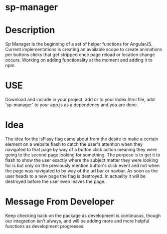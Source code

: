 # sp-manager

# Description
Sp Manager is the beginning of a set of helper functions for AngularJS. Current implementations is creating an available scope
to create animations per buttons clicks that get stripped once page reload or location change occurs. Working on adding functionality at the moment and adding it to npm.

# USE
Download and include in your project, add <script type="text/javascript" src="dist/sp-manager.js"></script>
or <script type="text/javascript" src="dist/sp-manager.min.js"></script> to your index.html file, add 'sp-manager'
to your app.js as a dependency and you are done.

# Idea
The idea for the isFlasy flag came about from the desire to make a certain element on a website flash to catch the
user's attention when they navigated to that page by way of a button click action meaning they were going to the second
page looking for something. The purpose is to get it to flash to show the user exactly where the subject matter they were
looking for is but only on the previously mention button's click event and not when the page was navigated to by way of the
url bar or navbar. As soon as the user heads to a new page the flag is destroyed. In actuality it will be destroyed before
the user even leaves the page.

# Message From Developer
Keep checking back on the package as development is continuous, though our integration isn't always, and will be adding
more and more helpful functions as development progresses.